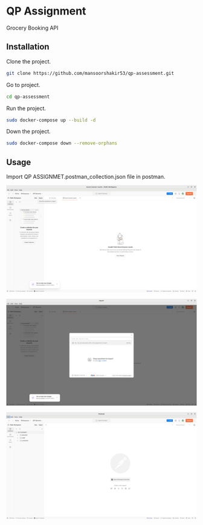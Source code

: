 # QP Assignment

Grocery Booking API

## Installation

Clone the project.

```bash
git clone https://github.com/mansoorshakir53/qp-assessment.git
```

Go to project.

```bash
cd qp-assessment
```

Run the project.

```bash
sudo docker-compose up --build -d
```
Down the project.

```bash
sudo docker-compose down --remove-orphans
```

## Usage

Import QP ASSIGNMET.postman_collection.json file in postman.

![step 1](https://github.com/mansoorshakir53/qp-assessment/blob/master/public/step-1.png?raw=true)

![step 2](https://github.com/mansoorshakir53/qp-assessment/blob/master/public/step-2.png?raw=true)

![step 3](https://github.com/mansoorshakir53/qp-assessment/blob/master/public/step-3.png?raw=true)